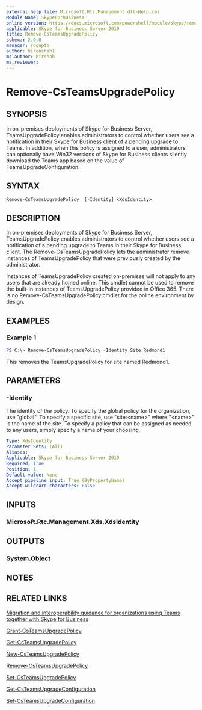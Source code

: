 ```yaml
---
external help file: Microsoft.Rtc.Management.dll-Help.xml
Module Name: SkypeForBusiness
online version: https://docs.microsoft.com/powershell/module/skype/remove-csteamsupgradepolicy
applicable: Skype for Business Server 2019
title: Remove-CsTeamsUpgradePolicy
schema: 2.0.0
manager: rogupta
author: hirenshah1
ms.author: hirshah
ms.reviewer:
---
```


# Remove-CsTeamsUpgradePolicy

## SYNOPSIS

In on-premises deployments of Skype for Business Server, TeamsUpgradePolicy enables administrators to control whether users see a notification in their Skype for Business client of a pending upgrade to Teams. In addition, when this policy is assigned to a user, administrators can optionally have Win32 versions of Skype for Business clients silently download the Teams app based on the value of TeamsUpgradeConfiguration.

## SYNTAX

```
Remove-CsTeamsUpgradePolicy  [-Identity] <XdsIdentity>
```

## DESCRIPTION

In on-premises deployments of Skype for Business Server, TeamsUpgradePolicy enables administrators to control whether users see a notification of a pending upgrade to Teams in their Skype for Business client. The Remove-CsTeamsUpgradePolicy lets the administrator remove instances of TeamsUpgradePolicy that were previously created by the administrator.

Instances of TeamsUpgradePolicy created  on-premises will not apply to any users that are already homed online. This cmdlet cannot be used to remove the built-in instances of TeamsUpgradePolicy provided in Office 365. There is no Remove-CsTeamsUpgradePolicy cmdlet for the online environment by design.

## EXAMPLES

### Example 1

```powershell
PS C:\> Remove-CsTeamsUpgradePolicy -Identity Site:Redmond1
```

This removes the TeamsUpgradePolicy for site named Redmond1.

## PARAMETERS

### -Identity

The identity of the policy. To specify the global policy for the organization, use "global". To specify a specific site, use "site:\<name>" where "\<name>" is the name of the site. To specify a policy that can be assigned as needed to any users, simply specify a name of your choosing.

```yaml
Type: XdsIdentity
Parameter Sets: (All)
Aliases:
Applicable: Skype for Business Server 2019
Required: True
Position: 1
Default value: None
Accept pipeline input: True (ByPropertyName)
Accept wildcard characters: False
```

## INPUTS

### Microsoft.Rtc.Management.Xds.XdsIdentity

## OUTPUTS

### System.Object

## NOTES

## RELATED LINKS

[Migration and interoperability guidance for organizations using Teams together with Skype for Business](https://docs.microsoft.com/MicrosoftTeams/migration-interop-guidance-for-teams-with-skype)

[Grant-CsTeamsUpgradePolicy](Grant-CsTeamsUpgradePolicy.md)

[Get-CsTeamsUpgradePolicy](Get-CsTeamsUpgradePolicy.md)

[New-CsTeamsUpgradePolicy](New-CsTeamsUpgradePolicy.md)

[Remove-CsTeamsUpgradePolicy](Remove-CsTeamsUpgradePolicy.md)

[Set-CsTeamsUpgradePolicy](Set-CsTeamsUpgradePolicy.md)

[Get-CsTeamsUpgradeConfiguration](Get-CsTeamsUpgradeConfiguration.md)

[Set-CsTeamsUpgradeConfiguration](Set-CsTeamsUpgradeConfiguration.md)
